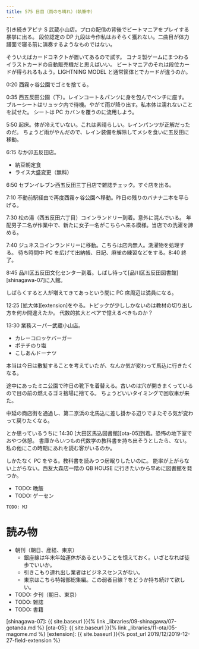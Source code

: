 ```yaml
---
title: 575 日目（雨のち晴れ）（執筆中）
---
```


引き続きアピナ S 武蔵小山店。プロの配信の背後でビートマニアをプレイする暴挙に出る。
段位認定の DP 九段は今作私はおそらく獲れない。二曲目が体力譜面で寝る前に演奏するようなものではない。

そういえばカードコネクトが置いてあるので試す。
コナミ製ゲームにまつわるイラストカードの自動販売機だと思えばいい。
ビートマニアのそれは段位カードが得られるもよう。LIGHTNING MODEL と通常筐体とでカードが違うのか。

0:20 西霧ヶ谷公園でゴミを捨てる。

0:35 西五反田公園（下）。レインコート＆パンツに身を包んでベンチに座す。
ブルーシートはリュック内で待機。やがて雨が降り出す。私本体は濡れないことを試せた。
シートは PC カバンを覆うのに流用しよう。

5:50 起床。体が冷えていない。これは素晴らしい。レインパンツが正解だったのだ。
ちょうど雨がやんだので、レイン装備を解除してメシを食いに五反田に移動。

6:15 なか卯五反田店。
* 納豆朝定食
* ライス大盛変更（無料）

6:50 セブンイレブン西五反田三丁目店で雑誌チェック。すぐ店を出る。

7:10 不動前駅経由で再度西霧ヶ谷公園へ移動。昨日の残りのバナナ二本を平らげる。

7:30 松の湯（西五反田六丁目）コインランドリー到着。意外に混んでいる。
年配男子二名が作業中で、新たに女子一名がこちらへ来る模様。当店での洗濯を諦める。

7:40 ジュネスコインランドリーに移動。こちらは店内無人。洗濯物を処理する。
待ち時間中 PC を広げて出納帳、日記、麻雀の練習などをする。8:40 終了。

8:45 品川区五反田文化センター到着。しばし待って[品川区五反田図書館][shinagawa-07]に入館。

しばらくすると人が増えてきてあっという間に PC 席周辺は満員になる。

12:25 [拡大体][extension]をやる。トピックが少ししかないのは教材の切り出し方を何か間違えたか。
代数的拡大とペアで憶えるべきものか？

13:30 業務スーパー武蔵小山店。
* カレーコロッケバーガー
* ポテチのり塩
* こしあんドーナツ

本当は今日は散髪することを考えていたが、なんか気が変わって馬込に行きたくなる。

途中にあったミニ公園で昨日の靴下を着替える。古いのは穴が開きまくっているので目の前の燃えるゴミ捨場に捨てる。
ちょうどいいタイミングで回収車が来た。

中延の商店街を通過し、第二京浜の北馬込に差し掛かる辺りでまたぞろ気が変わって戻りたくなる。

とか思っているうちに 14:30 [大田区馬込図書館][ota-05]到着。恐怖の地下室でおやつ休憩。
書庫からいつもの代数学の教科書を持ち出そうとしたら、ない。
私の他にこの時期にあれを読む客がいるのか。

しかたなく PC をやる。教科書を読みつつ居眠りしたいのに。
能率が上がらない上がらない。西友大森店一階の QB HOUSE に行きたいから早めに図書館を発つか。

* TODO: 晩飯
* TODO: ゲーセン

```text
TODO: MJ
```

# 読み物

* 朝刊（朝日、産経、東京）
  * 銀座線は年末年始運休があるということを憶えておく。いざとなれば徒歩でいいか。
  * 引きこもり連れ出し業者はビジネスセンスがない。
  * 東京はこちら特報部総集編。この弱者目線？をどうか持ち続けて欲しい。
* TODO: 夕刊（朝日、東京）
* TODO: 雑誌
* TODO: 書籍

[shinagawa-07]: {{ site.baseurl }}{% link _libraries/09-shinagawa/07-gotanda.md %}
[ota-05]: {{ site.baseurl }}{% link _libraries/11-ota/05-magome.md %}
[extension]: {{ site.baseurl }}{% post_url 2019/12/2019-12-27-field-extension %}
